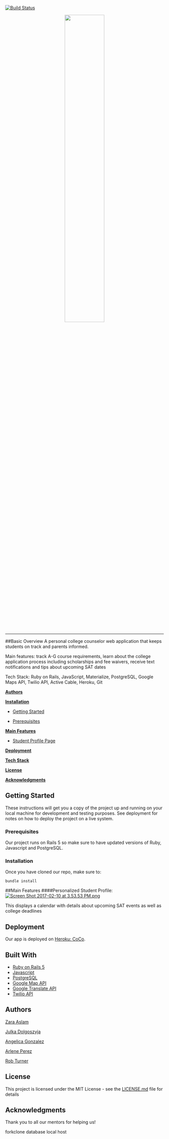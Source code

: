 [![Build Status](https://travis-ci.org/agonzalez0515/coco-app.svg?branch=development)](https://travis-ci.org/agonzalez0515/coco-app)


<p align="center"><img width=50% src="https://s23.postimg.org/4l8rxhe97/coco_logo.png"></p>


----
##Basic Overview
A personal college counselor web application that keeps students on track and parents informed.

Main features: track A-G course requirements, learn about the college application process including scholarships and fee waivers, receive text notifications and tips about upcoming SAT dates

Tech Stack: Ruby on Rails, JavaScript, Materialize, PostgreSQL, Google Maps API, Twilio API, Active Cable, Heroku, Git


**[Authors](#Authors)**

**[Installation](#installation)**

- [Getting Started](#Getting)

- [Prerequisites](#Prerequisites)

**[Main Features](#Main)**

- [Student Profile Page](#Personalized)



**[Deployment](#Deployment)**

**[Tech Stack](#Built)**

**[License](#license)**

**[Acknowledgments](#Acknowledgments)**

## Getting Started

These instructions will get you a copy of the project up and running on your local machine for development and testing purposes. See deployment for notes on how to deploy the project on a live system.

### Prerequisites

Our project runs on Rails 5 so make sure to have updated versions of Ruby, Javascript and PostgreSQL.


### Installation

Once you have cloned our repo, make sure to:

```
bundle install
```


##Main Features
####Personalized Student Profile:
[![Screen Shot 2017-02-10 at 3.53.53 PM.png](https://s27.postimg.org/3s9hxpi43/Screen_Shot_2017_02_10_at_3_53_53_PM.png)](https://postimg.org/image/j0zfbhbsf/)

This displays a calendar with details about upcoming SAT events as well as college deadlines

## Deployment

Our app is deployed on [Heroku: CoCo](https://coco-counselor.herokuapp.com/).

## Built With

* [Ruby on Rails 5](http://rubyonrails.org/)
* [Javascript](https://www.javascript.com/)
* [PostgreSQL](https://www.postgresql.org/)
* [Google Map API](https://developers.google.com/maps/)
* [Google Translate API](https://cloud.google.com/translate/docs/getting-started)
* [Twilio API](https://www.twilio.com/docs/api?filter-product=sms&filter-platform=mobile)



## Authors
[Zara Aslam](https://github.com/zaslam72)

[Julka Dolgoszyja](https://github.com/yulkalongneck)

[Angelica Gonzalez](https://github.com/agonzalez0515)

[Arlene Perez](https://github.com/Techforchange)

[Rob Turner](https://github.com/georobGWJ)


## License

This project is licensed under the MIT License - see the [LICENSE.md](LICENSE.md) file for details

## Acknowledgments

Thank you to all our mentors for helping us!


forkclone
database
local host
